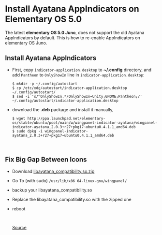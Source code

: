 # Install Ayatana AppIndicators on Elementary OS 5.0

The latest **elementary OS 5.0 Juno**, does not support the old Ayatana AppIndicators by default. This is how to re-enable AppIndicators on elementary OS Juno.

## Install Ayatana AppIndicators

- First, copy `indicator-application.desktop` to **~/.config** directory, and add `Pantheon` to `OnlyShowIn` line in `indicator-application.desktop`:

  ```console
  $ mkdir -p ~/.config/autostart
  $ cp /etc/xdg/autostart/indicator-application.desktop ~/.config/autostart/
  $ sed -i 's/^OnlyShowIn.*/OnlyShowIn=Unity;GNOME;Pantheon;/' ~/.config/autostart/indicator-application.desktop
  ```

- download the **.deb** package and install it manually,

  ```console
  $ wget http://ppa.launchpad.net/elementary-os/stable/ubuntu/pool/main/w/wingpanel-indicator-ayatana/wingpanel-indicator-ayatana_2.0.3+r27+pkg17~ubuntu0.4.1.1_amd64.deb
  $ sudo dpkg -i wingpanel-indicator-ayatana_2.0.3+r27+pkg17~ubuntu0.4.1.1_amd64.deb
  ```
<br>

## Fix Big Gap Between Icons 

- Download [libayatana_compatibility.so.zip](https://github.com/mdh34/elementary-indicators/files/3776351/libayatana_compatibility.so.zip)

- Go To (with sudo) `/usr/lib/x86_64-linux-gnu/wingpanel/`

- backup your libayatana_compatibility.so

- Replace the libayatana_compatibility.so with the zipped one

- reboot

  <br> 
  
  [Source](https://github.com/mdh34/elementary-indicators/issues/1)
